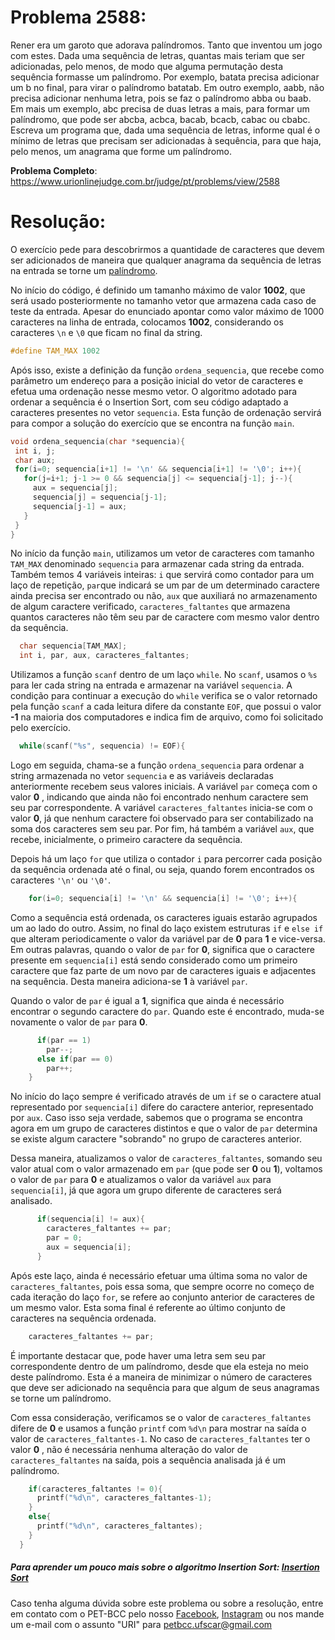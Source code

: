 # Problema 2588:    
Rener era um garoto que adorava palíndromos. Tanto que inventou um jogo com estes. Dada uma sequência de letras, quantas mais teriam que ser adicionadas, pelo menos, de modo que alguma permutação desta sequência formasse um palíndromo. Por exemplo, batata precisa adicionar um b no final, para virar o palíndromo batatab. Em outro exemplo, aabb, não precisa adicionar nenhuma letra, pois se faz o palíndromo abba ou baab. Em mais um exemplo, abc precisa de duas letras a mais, para formar um palíndromo, que pode ser abcba, acbca, bacab, bcacb, cabac ou cbabc. Escreva um programa que, dada uma sequência de letras, informe qual é o mínimo de letras que precisam ser adicionadas à sequência, para que haja, pelo menos, um anagrama que forme um palíndromo.

**Problema Completo**: https://www.urionlinejudge.com.br/judge/pt/problems/view/2588


# Resolução:
O exercício pede para descobrirmos a quantidade de caracteres que devem ser adicionados de maneira que qualquer anagrama da sequência de letras na entrada se torne um [palíndromo](https://www.normaculta.com.br/palindromo-exemplos-de-palavras-e-frases/).

No início do código, é definido um tamanho máximo de valor **1002**, que será usado posteriormente no tamanho vetor que armazena cada caso de teste da entrada. Apesar do enunciado apontar como valor máximo de 1000 caracteres na linha de entrada, colocamos **1002**, considerando os caracteres `\n` e `\0` que ficam no final da string.

```c
#define TAM_MAX 1002
```

Após isso, existe a definição da função `ordena_sequencia`, que recebe como parâmetro um endereço para a posição inicial do vetor de caracteres e efetua uma ordenação nesse mesmo vetor. O algoritmo adotado para ordenar a sequência é o Insertion Sort, com seu código adaptado a caracteres presentes no vetor `sequencia`. Esta função de ordenação servirá para compor a solução do exercício que se encontra na função `main`.

```c
void ordena_sequencia(char *sequencia){
 int i, j;
 char aux;
 for(i=0; sequencia[i+1] != '\n' && sequencia[i+1] != '\0'; i++){
   for(j=i+1; j-1 >= 0 && sequencia[j] <= sequencia[j-1]; j--){
     aux = sequencia[j];
     sequencia[j] = sequencia[j-1];
     sequencia[j-1] = aux;
   }
 }
}
```

No início da função `main`, utilizamos um vetor de caracteres com tamanho `TAM_MAX` denominado `sequencia` para armazenar cada string da entrada. Também temos 4 variáveis inteiras: `i` que servirá como contador para um laço de repetição, `par`que indicará se um par de um determinado caractere ainda precisa ser encontrado ou não, `aux` que auxiliará no armazenamento de algum caractere verificado, `caracteres_faltantes` que armazena quantos caracteres não têm seu par de caractere com mesmo valor dentro da sequência.

```c
  char sequencia[TAM_MAX];
  int i, par, aux, caracteres_faltantes;
```

Utilizamos a função `scanf` dentro de um laço `while`. No `scanf`, usamos o `%s` para ler cada string na entrada e armazenar na variável `sequencia`. A condição para continuar a execução do `while` verifica se o valor retornado pela função `scanf` a cada leitura difere da constante `EOF`, que possui o valor **-1** na maioria dos computadores e indica fim de arquivo, como foi solicitado pelo exercício.
```c
  while(scanf("%s", sequencia) != EOF){
```

Logo em seguida, chama-se a função `ordena_sequencia` para ordenar a string armazenada no vetor `sequencia` e as variáveis declaradas anteriormente recebem seus valores iniciais. A variável `par` começa com o valor **0** , indicando que ainda não foi encontrado nenhum caractere sem seu par correspondente. A variável `caracteres_faltantes` inicia-se com o valor **0**, já que nenhum caractere foi observado para ser contabilizado na soma dos caracteres sem seu par. Por fim, há também a variável `aux`, que recebe, inicialmente, o primeiro caractere da sequência.

Depois há um laço `for` que utiliza o contador `i` para percorrer cada posição da sequência ordenada até o final, ou seja, quando forem encontrados os caracteres `'\n'` ou `'\0'`.

```c
    for(i=0; sequencia[i] != '\n' && sequencia[i] != '\0'; i++){
```

Como a sequência está ordenada, os caracteres iguais estarão agrupados um ao lado do outro. Assim, no final do laço existem estruturas `if` e `else if` que alteram periodicamente o valor da variável par de **0** para **1** e vice-versa. Em outras palavras, quando o valor de `par` for **0**, significa que o caractere presente em `sequencia[i]` está sendo considerado como um primeiro caractere que faz parte de um novo par de caracteres iguais e adjacentes na sequência. Desta maneira adiciona-se **1** à variável `par`.

Quando o valor de `par` é igual a **1**, significa que ainda é necessário encontrar o segundo caractere do `par`. Quando este é encontrado, muda-se novamente o valor de `par` para **0**.

```c
      if(par == 1)
        par--;
      else if(par == 0)
        par++;
    }
```

No início do laço sempre é verificado através de um `if` se o caractere atual representado por `sequencia[i]` difere do caractere anterior, representado por `aux`. Caso isso seja verdade, sabemos que o programa se encontra agora em um grupo de caracteres distintos e que o valor de `par` determina se existe algum caractere "sobrando" no grupo de caracteres anterior.

Dessa maneira, atualizamos o valor de `caracteres_faltantes`, somando seu valor atual com o valor armazenado em `par` (que pode ser **0** ou **1**), voltamos o valor de `par` para **0** e atualizamos o valor da variável `aux` para `sequencia[i]`, já que agora um grupo diferente de caracteres será analisado.

```c
      if(sequencia[i] != aux){
        caracteres_faltantes += par;
        par = 0;
        aux = sequencia[i];
      }
```

Após este laço, ainda é necessário efetuar uma última soma no valor de `caracteres_faltantes`, pois essa soma, que sempre ocorre no começo de cada iteração do laço `for`, se refere ao conjunto anterior de caracteres de um mesmo valor. Esta soma final é referente ao último conjunto de caracteres na sequência ordenada.

```c
    caracteres_faltantes += par;
```

É importante destacar que, pode haver uma letra sem seu par correspondente dentro de um palíndromo, desde que ela esteja no meio deste palíndromo. Esta é a maneira de minimizar o número de caracteres que deve ser adicionado na sequência para que algum de seus anagramas se torne um palíndromo.

Com essa consideração, verificamos se o valor de `caracteres_faltantes` difere de **0** e usamos a função `printf` com `%d\n` para mostrar na saída o valor de `caracteres_faltantes-1`. No caso de
`caracteres_faltantes` ter o valor **0** , não é necessária nenhuma alteração do valor de `caracteres_faltantes` na saída, pois a sequência analisada já é um palíndromo.

```c
    if(caracteres_faltantes != 0){
      printf("%d\n", caracteres_faltantes-1);
    }
    else{
      printf("%d\n", caracteres_faltantes);
    }
  }
```

##### Para aprender um pouco mais sobre o algoritmo Insertion Sort: [Insertion Sort](https://www.geeksforgeeks.org/insertion-sort/)

Caso tenha alguma dúvida sobre este problema ou sobre a resolução, entre em contato com o PET-BCC pelo nosso
[Facebook](https://www.facebook.com/petbcc/),
[Instagram](https://www.instagram.com/petbcc.ufscar/)
ou nos mande um e-mail com o assunto "URI" para  petbcc.ufscar@gmail.com
